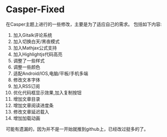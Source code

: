 # Casper-Fixed

在Casper主题上进行的一些修改，主要是为了适应自己的需求。
包括如下内容:
1. 加入Gitalk评论系统
2. 加入切换白天/黑夜模式
3. 加入Mathjax公式支持
4. 加入Highlightjs代码高亮
5. 调整了一些样式
6. 调整一些颜色
7. 适配Android/IOS,电脑/平板/手机多端
8. 修改文本字体
9. 加入RSS订阅
10. 优化代码框显示效果,加入复制按钮
11. 增加文章目录
12. 增加文章阅读进度条
13. 修改文章延迟载入
14. 增加加载动画

可能有遗漏的，因为并不是一开始就推到github上，已经改过挺多的了。
